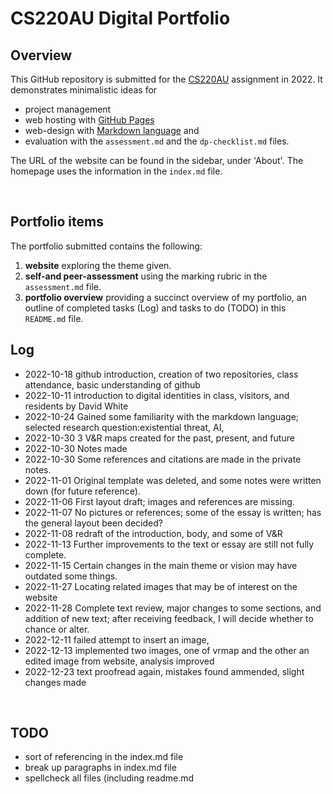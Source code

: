# CS220AU Digital Portfolio
## Overview
This GitHub repository is submitted for the [CS220AU](https://github.com/khofstadter/CS220AU) assignment in 2022. It demonstrates minimalistic ideas for 

- project management
- web hosting with [GitHub Pages](https://pages.github.com/) 
- web-design with [Markdown language](https://guides.github.com/features/mastering-markdown/) and
- evaluation with the `assessment.md` and the `dp-checklist.md` files. 

The URL of the website can be found in the sidebar, under 'About'. The homepage uses the information in the `index.md` file.

<br>

## Portfolio items
The portfolio submitted contains the following:

1. **website** exploring the theme given.
2. **self-and peer-assessment** using the marking rubric in the `assessment.md` file.
3. **portfolio overview**  providing a succinct overview of my portfolio, an outline of completed tasks (Log) and tasks to do (TODO) in this `README.md` file.

## Log

- 2022-10-18 github introduction, creation of two repositories, class attendance, basic understanding of github
- 2022-10-11 introduction to digital identities in class, visitors, and residents by David White
- 2022-10-24 Gained some familiarity with the markdown language; selected research question:existential threat, AI,
- 2022-10-30 3 V&R maps created for the past, present, and future
- 2022-10-30 Notes made
- 2022-10-30 Some references and citations are made in the private notes.
- 2022-11-01 Original template was deleted, and some notes were written down (for future reference).
- 2022-11-06 First layout draft; images and references are missing.
- 2022-11-07 No pictures or references; some of the essay is written; has the general layout been decided?
- 2022-11-08 redraft of the introduction, body, and some of V&R
- 2022-11-13 Further improvements to the text or essay are still not fully complete.
- 2022-11-15 Certain changes in the main theme or vision may have outdated some things.
- 2022-11-27 Locating related images that may be of interest on the website
- 2022-11-28 Complete text review, major changes to some sections, and addition of new text; after receiving feedback, I will decide whether to chance or alter.
- 2022-12-11 failed attempt to insert an image,
- 2022-12-13 implemented two images, one of vrmap and the other an edited image from website, analysis improved
- 2022-12-23 text proofread again, mistakes found ammended, slight changes made
<br>

## TODO
- sort of referencing in the index.md file
- break up paragraphs in index.md file
- spellcheck all files (including readme.md
